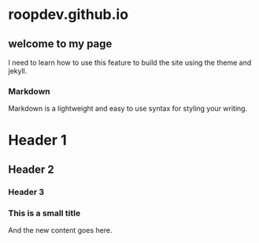 # roopdev.github.io

## welcome to my page

I need to learn how to use this feature to build the site using the theme and jekyll.

### Markdown

Markdown is a lightweight and easy to use syntax for styling your writing.

# Header 1
## Header 2
### Header 3

### This is a small title 

And the new content goes here.
